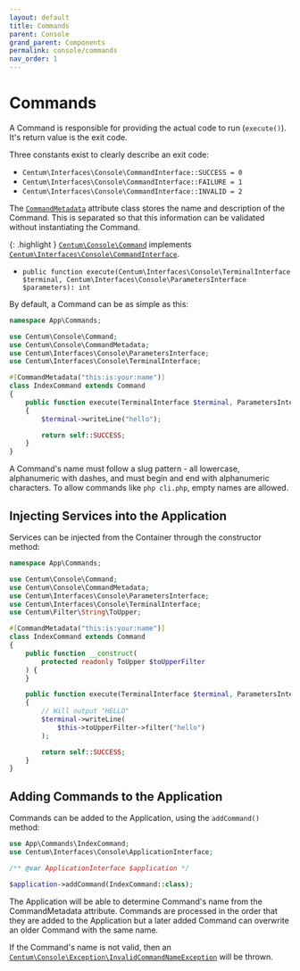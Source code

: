 ```yaml
---
layout: default
title: Commands
parent: Console
grand_parent: Components
permalink: console/commands
nav_order: 1
---
```




# Commands

A Command is responsible for providing the actual code to run (`execute()`).
It's return value is the exit code.

Three constants exist to clearly describe an exit code:

- `Centum\Interfaces\Console\CommandInterface::SUCCESS = 0`
- `Centum\Interfaces\Console\CommandInterface::FAILURE = 1`
- `Centum\Interfaces\Console\CommandInterface::INVALID = 2`

The [`CommandMetadata`](https://github.com/SidRoberts/centum/blob/development/src/Console/CommandMetadata.php) attribute class stores the name and description of the Command.
This is separated so that this information can be validated without instantiating the Command.

{: .highlight }
[`Centum\Console\Command`](https://github.com/SidRoberts/centum/blob/development/src/Console/Command.php) implements [`Centum\Interfaces\Console\CommandInterface`](https://github.com/SidRoberts/centum/blob/development/src/Interfaces/Console/CommandInterface.php).

- `public function execute(Centum\Interfaces\Console\TerminalInterface $terminal, Centum\Interfaces\Console\ParametersInterface $parameters): int`

By default, a Command can be as simple as this:

```php
namespace App\Commands;

use Centum\Console\Command;
use Centum\Console\CommandMetadata;
use Centum\Interfaces\Console\ParametersInterface;
use Centum\Interfaces\Console\TerminalInterface;

#[CommandMetadata("this:is:your:name")]
class IndexCommand extends Command
{
    public function execute(TerminalInterface $terminal, ParametersInterface $parameters): int
    {
        $terminal->writeLine("hello");

        return self::SUCCESS;
    }
}
```

A Command's name must follow a slug pattern - all lowercase, alphanumeric with dashes, and must begin and end with alphanumeric characters.
To allow commands like `php cli.php`, empty names are allowed.



## Injecting Services into the Application

Services can be injected from the Container through the constructor method:

```php
namespace App\Commands;

use Centum\Console\Command;
use Centum\Console\CommandMetadata;
use Centum\Interfaces\Console\ParametersInterface;
use Centum\Interfaces\Console\TerminalInterface;
use Centum\Filter\String\ToUpper;

#[CommandMetadata("this:is:your:name")]
class IndexCommand extends Command
{
    public function __construct(
        protected readonly ToUpper $toUpperFilter
    ) {
    }

    public function execute(TerminalInterface $terminal, ParametersInterface $parameters): int
    {
        // Will output "HELLO"
        $terminal->writeLine(
            $this->toUpperFilter->filter("hello")
        );

        return self::SUCCESS;
    }
}
```



## Adding Commands to the Application

Commands can be added to the Application, using the `addCommand()` method:

```php
use App\Commands\IndexCommand;
use Centum\Interfaces\Console\ApplicationInterface;

/** @var ApplicationInterface $application */

$application->addCommand(IndexCommand::class);
```

The Application will be able to determine Command's name from the CommandMetadata attribute.
Commands are processed in the order that they are added to the Application but a later added Command can overwrite an older Command with the same name.

If the Command's name is not valid, then an [`Centum\Console\Exception\InvalidCommandNameException`](https://github.com/SidRoberts/centum/blob/development/src/Console/Exception/InvalidCommandNameException.php) will be thrown.
